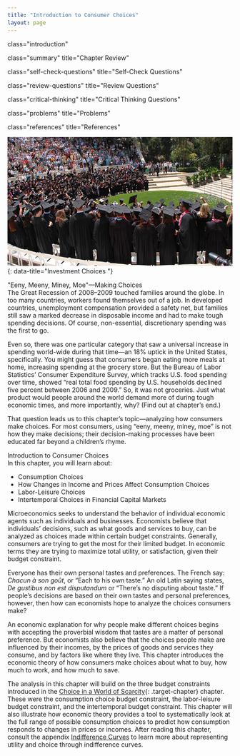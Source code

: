 ```yaml
---
title: "Introduction to Consumer Choices"
layout: page
---
```



<cnx-pi data-type="cnx.flag.introduction"> class="introduction" </cnx-pi>

<cnx-pi data-type="cnx.eoc">class="summary" title="Chapter Review"</cnx-pi>

<cnx-pi data-type="cnx.eoc">class="self-check-questions" title="Self-Check Questions"</cnx-pi>

<cnx-pi data-type="cnx.eoc">class="review-questions" title="Review Questions"</cnx-pi>

<cnx-pi data-type="cnx.eoc">class="critical-thinking" title="Critical Thinking Questions"</cnx-pi>

<cnx-pi data-type="cnx.eoc">class="problems" title="Problems"</cnx-pi>

<cnx-pi data-type="cnx.eoc">class="references" title="References"</cnx-pi>

 ![This is a photograph of students at their outdoor college graduation ceremony.](../resources/CNX_Econ_C06_000.jpg "Higher education is generally viewed as a good investment, if one can afford it, regardless of the state of the economy. (Credit: modification of work by Jason Bache/Flickr Creative Commons)"){: data-title="Investment Choices "}

<div data-type="note" class="economics bringhome" markdown="1">
<div data-type="title">
"Eeny, Meeny, Miney, Moe"—Making Choices
</div>
The Great Recession of 2008–2009 touched families around the globe. In too many countries, workers found themselves out of a job. In developed countries, unemployment compensation provided a safety net, but families still saw a marked decrease in disposable income and had to make tough spending decisions. Of course, non-essential, discretionary spending was the first to go.

Even so, there was one particular category that saw a universal increase in spending world-wide during that time—an 18% uptick in the United States, specifically. You might guess that consumers began eating more meals at home, increasing spending at the grocery store. But the Bureau of Labor Statistics’ Consumer Expenditure Survey, which tracks U.S. food spending over time, showed “real total food spending by U.S. households declined five percent between 2006 and 2009.” So, it was not groceries. Just what product would people around the world demand more of during tough economic times, and more importantly, why? (Find out at chapter’s end.)

That question leads us to this chapter’s topic—analyzing how consumers make choices. For most consumers, using “eeny, meeny, miney, moe” is not how they make decisions; their decision-making processes have been educated far beyond a children’s rhyme.

</div>

<div data-type="note" class="economics chapter-objectives" markdown="1">
<div data-type="title">
Introduction to Consumer Choices
</div>
In this chapter, you will learn about:

* Consumption Choices
* How Changes in Income and Prices Affect Consumption Choices
* Labor-Leisure Choices
* Intertemporal Choices in Financial Capital Markets

</div>

Microeconomics seeks to understand the behavior of individual economic agents such as individuals and businesses. Economists believe that individuals’ decisions, such as what goods and services to buy, can be analyzed as choices made within certain budget constraints. Generally, consumers are trying to get the most for their limited budget. In economic terms they are trying to maximize total utility, or satisfaction, given their budget constraint.

Everyone has their own personal tastes and preferences. The French say: *Chacun à son goût*, or “Each to his own taste.” An old Latin saying states, *De gustibus non est disputandum* or “There’s no disputing about taste.” If people’s decisions are based on their own tastes and personal preferences, however, then how can economists hope to analyze the choices consumers make?

An economic explanation for why people make different choices begins with accepting the proverbial wisdom that tastes are a matter of personal preference. But economists also believe that the choices people make are influenced by their incomes, by the prices of goods and services they consume, and by factors like where they live. This chapter introduces the economic theory of how consumers make choices about what to buy, how much to work, and how much to save.

The analysis in this chapter will build on the three budget constraints introduced in the [Choice in a World of Scarcity](/m48602){: .target-chapter} chapter. These were the consumption choice budget constraint, the labor-leisure budget constraint, and the intertemporal budget constraint. This chapter will also illustrate how economic theory provides a tool to systematically look at the full range of possible consumption choices to predict how consumption responds to changes in prices or incomes. After reading this chapter, consult the appendix [Indifference Curves](/m48833) to learn more about representing utility and choice through indifference curves.

